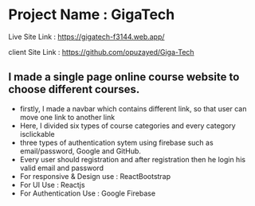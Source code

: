 # Project Name : GigaTech

Live Site Link : https://gigatech-f3144.web.app/

client Site Link : https://github.com/opuzayed/Giga-Tech

## I made a single page online course website to choose different courses.
+ firstly, I made a navbar which contains different link, so that user can move one link to another link
+ Here, I divided six types of course categories and every category isclickable
+ three types of authentication sytem using firebase such as email/password, Google and GitHub.
+ Every user should registration and after registration then he login his valid email and password
+ For responsive & Design use : ReactBootstrap
+ For UI Use : Reactjs
+ For Authentication Use : Google Firebase
